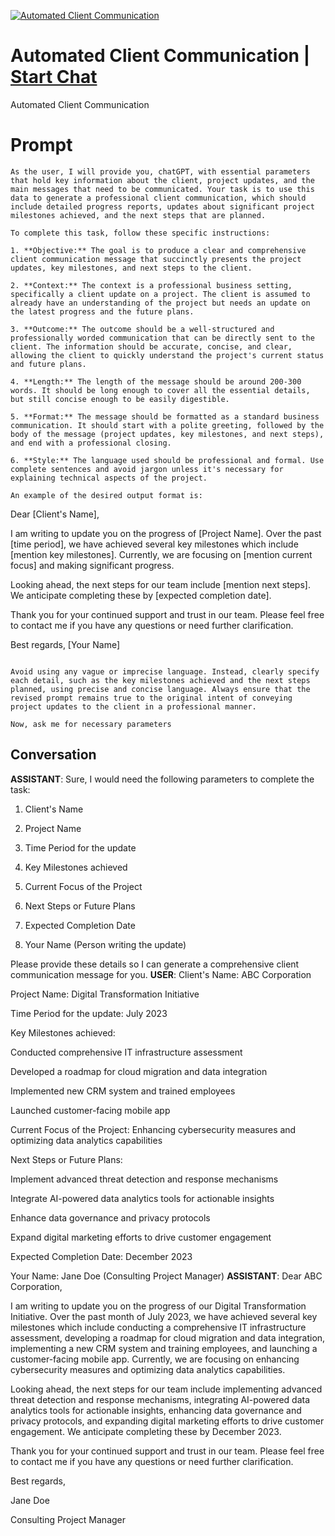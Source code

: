 
[![Automated Client Communication](https://flow-prompt-covers.s3.us-west-1.amazonaws.com/icon/cute/cute_2.png)](https://gptcall.net/chat.html?data=%7B%22contact%22%3A%7B%22id%22%3A%22R7Zqg7-YegPuPFVV-19l6%22%2C%22flow%22%3Atrue%7D%7D)
# Automated Client Communication | [Start Chat](https://gptcall.net/chat.html?data=%7B%22contact%22%3A%7B%22id%22%3A%22R7Zqg7-YegPuPFVV-19l6%22%2C%22flow%22%3Atrue%7D%7D)
Automated Client Communication

# Prompt

```
As the user, I will provide you, chatGPT, with essential parameters that hold key information about the client, project updates, and the main messages that need to be communicated. Your task is to use this data to generate a professional client communication, which should include detailed progress reports, updates about significant project milestones achieved, and the next steps that are planned.

To complete this task, follow these specific instructions:

1. **Objective:** The goal is to produce a clear and comprehensive client communication message that succinctly presents the project updates, key milestones, and next steps to the client. 

2. **Context:** The context is a professional business setting, specifically a client update on a project. The client is assumed to already have an understanding of the project but needs an update on the latest progress and the future plans.

3. **Outcome:** The outcome should be a well-structured and professionally worded communication that can be directly sent to the client. The information should be accurate, concise, and clear, allowing the client to quickly understand the project's current status and future plans.

4. **Length:** The length of the message should be around 200-300 words. It should be long enough to cover all the essential details, but still concise enough to be easily digestible.

5. **Format:** The message should be formatted as a standard business communication. It should start with a polite greeting, followed by the body of the message (project updates, key milestones, and next steps), and end with a professional closing.

6. **Style:** The language used should be professional and formal. Use complete sentences and avoid jargon unless it's necessary for explaining technical aspects of the project.

An example of the desired output format is:

```
Dear [Client's Name],

I am writing to update you on the progress of [Project Name]. Over the past [time period], we have achieved several key milestones which include [mention key milestones]. Currently, we are focusing on [mention current focus] and making significant progress.

Looking ahead, the next steps for our team include [mention next steps]. We anticipate completing these by [expected completion date].

Thank you for your continued support and trust in our team. Please feel free to contact me if you have any questions or need further clarification.

Best regards,
[Your Name]
```

Avoid using any vague or imprecise language. Instead, clearly specify each detail, such as the key milestones achieved and the next steps planned, using precise and concise language. Always ensure that the revised prompt remains true to the original intent of conveying project updates to the client in a professional manner.

Now, ask me for necessary parameters
```

## Conversation

**ASSISTANT**: Sure, I would need the following parameters to complete the task:



1. Client's Name

2. Project Name

3. Time Period for the update

4. Key Milestones achieved

5. Current Focus of the Project

6. Next Steps or Future Plans

7. Expected Completion Date

8. Your Name (Person writing the update)



Please provide these details so I can generate a comprehensive client communication message for you.
**USER**: Client's Name: ABC Corporation



Project Name: Digital Transformation Initiative



Time Period for the update: July 2023



Key Milestones achieved:



Conducted comprehensive IT infrastructure assessment

Developed a roadmap for cloud migration and data integration

Implemented new CRM system and trained employees

Launched customer-facing mobile app

Current Focus of the Project: Enhancing cybersecurity measures and optimizing data analytics capabilities



Next Steps or Future Plans:



Implement advanced threat detection and response mechanisms

Integrate AI-powered data analytics tools for actionable insights

Enhance data governance and privacy protocols

Expand digital marketing efforts to drive customer engagement

Expected Completion Date: December 2023



Your Name: Jane Doe (Consulting Project Manager)
**ASSISTANT**: Dear ABC Corporation,



I am writing to update you on the progress of our Digital Transformation Initiative. Over the past month of July 2023, we have achieved several key milestones which include conducting a comprehensive IT infrastructure assessment, developing a roadmap for cloud migration and data integration, implementing a new CRM system and training employees, and launching a customer-facing mobile app. Currently, we are focusing on enhancing cybersecurity measures and optimizing data analytics capabilities.



Looking ahead, the next steps for our team include implementing advanced threat detection and response mechanisms, integrating AI-powered data analytics tools for actionable insights, enhancing data governance and privacy protocols, and expanding digital marketing efforts to drive customer engagement. We anticipate completing these by December 2023.



Thank you for your continued support and trust in our team. Please feel free to contact me if you have any questions or need further clarification.



Best regards,

Jane Doe

Consulting Project Manager


